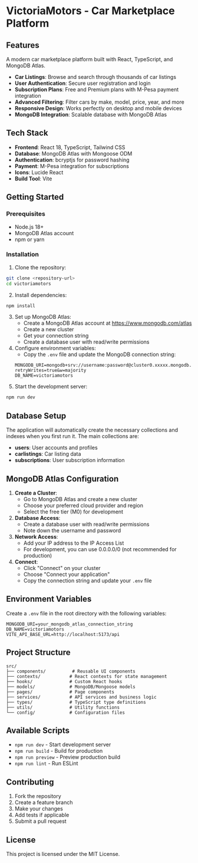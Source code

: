# VictoriaMotors - Car Marketplace Platform

## Features
A modern car marketplace platform built with React, TypeScript, and MongoDB Atlas.
- **Car Listings**: Browse and search through thousands of car listings
- **User Authentication**: Secure user registration and login
- **Subscription Plans**: Free and Premium plans with M-Pesa payment integration
- **Advanced Filtering**: Filter cars by make, model, price, year, and more
- **Responsive Design**: Works perfectly on desktop and mobile devices
- **MongoDB Integration**: Scalable database with MongoDB Atlas
## Tech Stack
- **Frontend**: React 18, TypeScript, Tailwind CSS
- **Database**: MongoDB Atlas with Mongoose ODM
- **Authentication**: bcryptjs for password hashing
- **Payment**: M-Pesa integration for subscriptions
- **Icons**: Lucide React
- **Build Tool**: Vite
## Getting Started
### Prerequisites
- Node.js 18+ 
- MongoDB Atlas account
- npm or yarn
### Installation
1. Clone the repository:
```bash
git clone <repository-url>
cd victoriamotors
```
2. Install dependencies:
```bash
npm install
```
3. Set up MongoDB Atlas:
   - Create a MongoDB Atlas account at https://www.mongodb.com/atlas
   - Create a new cluster
   - Get your connection string
   - Create a database user with read/write permissions
4. Configure environment variables:
   - Copy the `.env` file and update the MongoDB connection string:
   ```
   MONGODB_URI=mongodb+srv://username:password@cluster0.xxxxx.mongodb.net/victoriamotors?retryWrites=true&w=majority
   DB_NAME=victoriamotors
   ```
5. Start the development server:
```bash
npm run dev
```
## Database Setup
The application will automatically create the necessary collections and indexes when you first run it. The main collections are:
- **users**: User accounts and profiles
- **carlistings**: Car listing data
- **subscriptions**: User subscription information
## MongoDB Atlas Configuration
1. **Create a Cluster**: 
   - Go to MongoDB Atlas and create a new cluster
   - Choose your preferred cloud provider and region
   - Select the free tier (M0) for development
2. **Database Access**:
   - Create a database user with read/write permissions
   - Note down the username and password
3. **Network Access**:
   - Add your IP address to the IP Access List
   - For development, you can use 0.0.0.0/0 (not recommended for production)
4. **Connect**:
   - Click "Connect" on your cluster
   - Choose "Connect your application"
   - Copy the connection string and update your `.env` file
## Environment Variables
Create a `.env` file in the root directory with the following variables:
```env
MONGODB_URI=your_mongodb_atlas_connection_string
DB_NAME=victoriamotors
VITE_API_BASE_URL=http://localhost:5173/api
```
## Project Structure
```
src/
├── components/          # Reusable UI components
├── contexts/           # React contexts for state management
├── hooks/              # Custom React hooks
├── models/             # MongoDB/Mongoose models
├── pages/              # Page components
├── services/           # API services and business logic
├── types/              # TypeScript type definitions
├── utils/              # Utility functions
└── config/             # Configuration files
```
## Available Scripts
- `npm run dev` - Start development server
- `npm run build` - Build for production
- `npm run preview` - Preview production build
- `npm run lint` - Run ESLint
## Contributing
1. Fork the repository
2. Create a feature branch
3. Make your changes
4. Add tests if applicable
5. Submit a pull request
## License
This project is licensed under the MIT License.